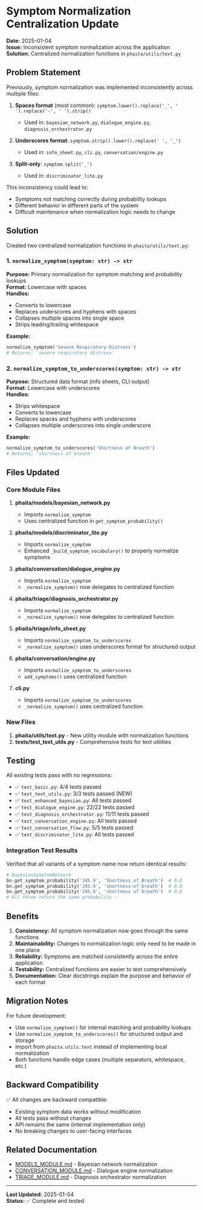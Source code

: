 # Symptom Normalization Centralization Update

**Date:** 2025-01-04  
**Issue:** Inconsistent symptom normalization across the application  
**Solution:** Centralized normalization functions in `phaita/utils/text.py`

## Problem Statement

Previously, symptom normalization was implemented inconsistently across multiple files:

1. **Spaces format** (most common): `symptom.lower().replace('_', ' ').replace('-', ' ').strip()`
   - Used in: `bayesian_network.py`, `dialogue_engine.py`, `diagnosis_orchestrator.py`

2. **Underscores format**: `symptom.strip().lower().replace(' ', '_')`
   - Used in: `info_sheet.py`, `cli.py`, `conversation/engine.py`

3. **Split-only**: `symptom.split('_')`
   - Used in: `discriminator_lite.py`

This inconsistency could lead to:
- Symptoms not matching correctly during probability lookups
- Different behavior in different parts of the system
- Difficult maintenance when normalization logic needs to change

## Solution

Created two centralized normalization functions in `phaita/utils/text.py`:

### 1. `normalize_symptom(symptom: str) -> str`

**Purpose:** Primary normalization for symptom matching and probability lookups  
**Format:** Lowercase with spaces  
**Handles:**
- Converts to lowercase
- Replaces underscores and hyphens with spaces
- Collapses multiple spaces into single space
- Strips leading/trailing whitespace

**Example:**
```python
normalize_symptom('Severe_Respiratory-Distress')
# Returns: 'severe respiratory distress'
```

### 2. `normalize_symptom_to_underscores(symptom: str) -> str`

**Purpose:** Structured data format (info sheets, CLI output)  
**Format:** Lowercase with underscores  
**Handles:**
- Strips whitespace
- Converts to lowercase
- Replaces spaces and hyphens with underscores
- Collapses multiple underscores into single underscore

**Example:**
```python
normalize_symptom_to_underscores('Shortness of Breath')
# Returns: 'shortness_of_breath'
```

## Files Updated

### Core Module Files
1. **phaita/models/bayesian_network.py**
   - Imports `normalize_symptom`
   - Uses centralized function in `get_symptom_probability()`

2. **phaita/models/discriminator_lite.py**
   - Imports `normalize_symptom`
   - Enhanced `_build_symptom_vocabulary()` to properly normalize symptoms

3. **phaita/conversation/dialogue_engine.py**
   - Imports `normalize_symptom`
   - `_normalize_symptom()` now delegates to centralized function

4. **phaita/triage/diagnosis_orchestrator.py**
   - Imports `normalize_symptom`
   - `_normalize_symptom()` now delegates to centralized function

5. **phaita/triage/info_sheet.py**
   - Imports `normalize_symptom_to_underscores`
   - `_normalize_symptom()` uses underscores format for structured output

6. **phaita/conversation/engine.py**
   - Imports `normalize_symptom_to_underscores`
   - `add_symptoms()` uses centralized function

7. **cli.py**
   - Imports `normalize_symptom_to_underscores`
   - `_normalize_symptom()` uses centralized function

### New Files
1. **phaita/utils/text.py** - New utility module with normalization functions
2. **tests/test_text_utils.py** - Comprehensive tests for text utilities

## Testing

All existing tests pass with no regressions:

- ✅ `test_basic.py`: 4/4 tests passed
- ✅ `test_text_utils.py`: 3/3 tests passed (NEW)
- ✅ `test_enhanced_bayesian.py`: All tests passed
- ✅ `test_dialogue_engine.py`: 22/22 tests passed
- ✅ `test_diagnosis_orchestrator.py`: 11/11 tests passed
- ✅ `test_conversation_engine.py`: All tests passed
- ✅ `test_conversation_flow.py`: 5/5 tests passed
- ✅ `test_discriminator_lite.py`: All tests passed

### Integration Test Results

Verified that all variants of a symptom name now return identical results:

```python
# BayesianSymptomNetwork
bn.get_symptom_probability('J45.9', 'Shortness_of_Breath')  # 0.8
bn.get_symptom_probability('J45.9', 'shortness-of-breath')  # 0.8
bn.get_symptom_probability('J45.9', 'shortness of breath')  # 0.8
# All three return the same probability ✅
```

## Benefits

1. **Consistency:** All symptom normalization now goes through the same functions
2. **Maintainability:** Changes to normalization logic only need to be made in one place
3. **Reliability:** Symptoms are matched consistently across the entire application
4. **Testability:** Centralized functions are easier to test comprehensively
5. **Documentation:** Clear docstrings explain the purpose and behavior of each format

## Migration Notes

For future development:

- Use `normalize_symptom()` for internal matching and probability lookups
- Use `normalize_symptom_to_underscores()` for structured output and storage
- Import from `phaita.utils.text` instead of implementing local normalization
- Both functions handle edge cases (multiple separators, whitespace, etc.)

## Backward Compatibility

✅ All changes are backward compatible:
- Existing symptom data works without modification
- All tests pass without changes
- API remains the same (internal implementation only)
- No breaking changes to user-facing interfaces

## Related Documentation

- [MODELS_MODULE.md](../modules/MODELS_MODULE.md) - Bayesian network normalization
- [CONVERSATION_MODULE.md](../modules/CONVERSATION_MODULE.md) - Dialogue engine normalization
- [TRIAGE_MODULE.md](../modules/TRIAGE_MODULE.md) - Diagnosis orchestrator normalization

---

**Last Updated:** 2025-01-04  
**Status:** ✅ Complete and tested
